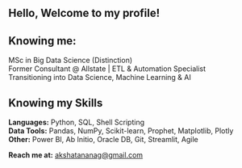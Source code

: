 ## Hello, Welcome to my profile!

## Knowing me:
MSc in Big Data Science (Distinction)  
Former Consultant @ Allstate | ETL & Automation Specialist  
Transitioning into Data Science, Machine Learning & AI

## Knowing my Skills
**Languages:** Python, SQL, Shell Scripting  
**Data Tools:** Pandas, NumPy, Scikit-learn, Prophet, Matplotlib, Plotly  
**Other:** Power BI, Ab Initio, Oracle DB, Git, Streamlit, Agile

**Reach me at:** akshatananag@gmail.com
